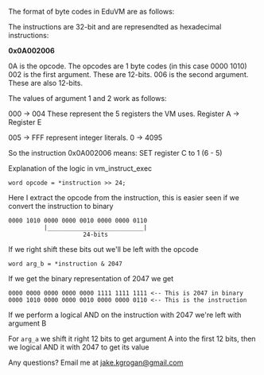 The format of byte codes in EduVM are as follows:

The instructions are 32-bit and are represendted as hexadecimal instructions:

__0x0A002006__

0A is the opcode. The opcodes are 1 byte codes (in this case 0000 1010)
002 is the first argument. These are 12-bits.
006 is the second argument. These are also 12-bits.

The values of argument 1 and 2 work as follows:

000 -> 004 These represent the 5 registers the VM uses. 
Register A -> Register E

005 -> FFF represent integer literals. 
0 -> 4095 

So the instruction 0x0A002006 means: SET register C to 1 (6 - 5)


Explanation of the logic in vm_instruct_exec

`word opcode = *instruction >> 24;`

Here I extract the opcode from the instruction, this is easier seen if we convert the instruction to binary

```
0000 1010 0000 0000 0010 0000 0000 0110
          |___________________________|
                     24-bits
```

If we right shift these bits out we'll be left with the opcode


`word arg_b = *instruction & 2047`

If we get the binary representation of 2047 we get

```
0000 0000 0000 0000 0000 1111 1111 1111 <-- This is 2047 in binary
0000 1010 0000 0000 0010 0000 0000 0110 <-- This is the instruction
```
If we perform a logical AND on the instruction with 2047 we're left with argument B

For `arg_a` we shift it right 12 bits to get argument A into the first 12 bits, then we logical AND it with 2047 to get its value

Any questions? Email me at jake.kgrogan@gmail.com
